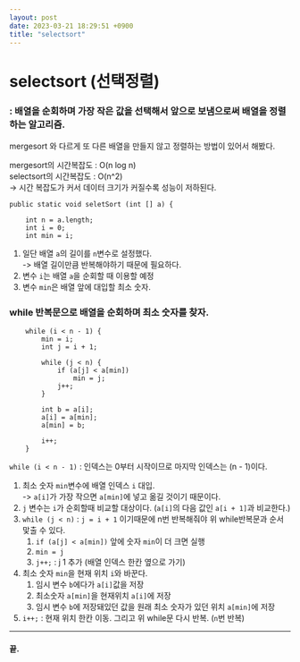 ```yaml
---
layout: post
date: 2023-03-21 18:29:51 +0900
title: "selectsort"
---
```


# selectsort (선택정렬)  
### : 배열을 순회하며 가장 작은 값을 선택해서 앞으로 보냄으로써 배열을 정렬하는 알고리즘.

mergesort 와 다르게 또 다른 배열을 만들지 않고 정렬하는 방법이 있어서 해봤다.

mergesort의 시간복잡도 : O(n log n)  
selectsort의 시간복잡도 : O(n^2)  
-> 시간 복잡도가 커서 데이터 크기가 커질수록 성능이 저하된다.

```
public static void seletSort (int [] a) {

	int n = a.length;
	int i = 0;
	int min = i;
```
1. 일단 배열 `a`의 길이를 `n`변수로 설정했다.   
-> 배열 길이만큼 반복해야하기 때문에 필요하다.
2. 변수 `i`는 배열 `a`을 순회할 때 이용할 예정  
3. 변수 `min`은 배열 앞에 대입할 최소 숫자.


### while 반복문으로 배열을 순회하며 최소 숫자를 찾자.
```
	while (i < n - 1) {
		min = i;
		int j = i + 1;
		
		while (j < n) {
			if (a[j] < a[min])
				min = j;
			j++;
		}
		
		int b = a[i];
		a[i] = a[min];
		a[min] = b;

		i++;
	}
```
`while (i < n - 1)` : 인덱스는 0부터 시작이므로 마지막 인덱스는 (n - 1)이다.
1. 최소 숫자 `min`변수에 배열 인덱스 `i` 대입.  
-> `a[i]`가 가장 작으면 `a[min]`에 넣고 옮길 것이기 때문이다.  
2. `j` 변수는 `i`가 순회할때 비교할 대상이다. (`a[i]`의 다음 값인 `a[i + 1]`과 비교한다.)  
3. `while (j < n)` : `j = i + 1` 이기때문에 n번 반복해줘야 위 while반복문과 순서 맟출 수 있다.
	1. `if (a[j] < a[min])` 앞에 숫자 `min`이 더 크면 실행
	2. `min = j` 
	3. `j++;` : j 1 추가 (배열 인덱스 한칸 옆으로 가기)
4. 최소 숫자 `min`을 현재 위치 `i`와 바꾼다.
	1. 임시 변수 `b`에다가 `a[i]`값을 저장
	2. 최소숫자 `a[min]`을 현재위치 `a[i]`에 저장
	3. 임시 변수 `b`에 저장돼있던 값을 원래 최소 숫자가 있던 위치 `a[min]`에 저장
5. `i++;` : 현재 위치 한칸 이동. 그리고 위 while문 다시 반복. (`n`번 반복)


---


#### 끝.